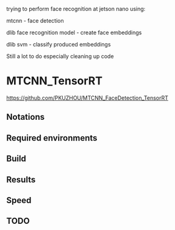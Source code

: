 trying to perform face recognition at jetson nano using:

mtcnn - face detection

dlib face recognition model - create face embeddings

dlib svm - classify produced embeddings

Still a lot to do especially cleaning up code 

# MTCNN_TensorRT

https://github.com/PKUZHOU/MTCNN_FaceDetection_TensorRT

## Notations



## Required environments

## Build


## Results


## Speed


## TODO

